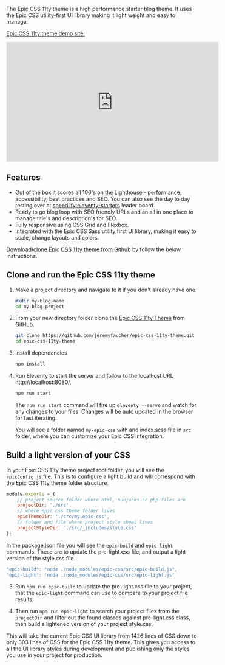 <p>The Epic CSS 11ty theme is a high performance starter blog theme. It uses the Epic CSS utility-first UI library making it light weight and easy to manage.</p>

<p><a href="https://epic-css-11ty-theme.netlify.app/" target="_blank" rel="noopener">Epic CSS 11ty theme demo site.</a></p>

<iframe width="560" height="315" src="https://www.youtube.com/embed/S8_Dej5rRe4?si=su_pGJBE6utsbMad" title="YouTube video player" frameborder="0" allow="accelerometer; autoplay; clipboard-write; encrypted-media; gyroscope; picture-in-picture; web-share" referrerpolicy="strict-origin-when-cross-origin" allowfullscreen></iframe>

<h2>Features</h2>

<ul>
<li>Out of the box it <a href="https://pagespeed.web.dev/analysis/https-epic-css-11ty-theme-netlify-app/lzi2towjuf?form_factor=mobile" target="_blank" rel="noopener">scores all 100's on the Lighthouse</a> - performance, accessibility, best practices and SEO. You can also see the day to day testing over at <a href="https://eleventy-starters--speedlify.netlify.app/eleventy-starters/" target="_blank" rel="noopener">speedlify:eleventy-starters</a> leader board.</li>
<li>Ready to go blog loop with SEO friendly URLs and an all in one place to manage title's and description's for SEO.</li>
<li>Fully responsive using CSS Grid and Flexbox.</li>
<li>Integrated with the Epic CSS Sass utility first UI library, making it easy to scale, change layouts and colors.</li>
</ul>

<p><a href="https://github.com/jeremyfaucher/epic-css-11ty-theme" target="_blank" rel="noopener">Download/clone Epic CSS 11ty theme from Github</a> by follow the below instructions.</p>

<h2>Clone and run the Epic CSS 11ty theme</h2>

1. Make a project directory and navigate to it if you don't already have one.

    ```sh
    mkdir my-blog-name
    cd my-blog-project
    ```
2. From your new directory folder clone the [Epic CSS 11ty Theme](https://github.com/jeremyfaucher/epic-css-11ty-theme) from GitHub.

    ```sh
    git clone https://github.com/jeremyfaucher/epic-css-11ty-theme.git
    cd epic-css-11ty-theme
    ```

3. Install dependencies

    ```sh
    npm install
    ```
4. Run Eleventy to start the server and follow to the localhost URL http://localhost:8080/.

    ```sh
    npm run start
    ```

    The `npm run start` command will fire up `eleventy --serve` and watch for any changes to your files. Changes will be auto updated in the browser for fast iterating.

    You will see a folder named `my-epic-css` with and index.scss file in `src` folder, where you can customize your Epic CSS integration.

## Build a light version of your CSS

In your Epic CSS 11ty theme project root folder, you will see the `epicConfig.js` file. This is to configure a light build and will correspond with the Epic CSS 11ty theme folder structure.

```js
module.exports = {
    // project source folder where html, nunjucks or php files are
    projectDir: './src',
    // where epic css theme folder lives
    epicThemeDir: './src/my-epic-css',
    // folder and file where project style sheet lives
    projectStyleDir: './src/_includes/style.css'
};
```

In the package.json file you will see the `epic-build` and `epic-light` commands. These are to update the pre-light.css file, and output a light version of the style.css file.

```js
"epic-build": "node ./node_modules/epic-css/src/epic-build.js",
"epic-light": "node ./node_modules/epic-css/src/epic-light.js"
```

3. Run `npm run epic-build` to update the pre-light.css file to your project, that the `epic-light` command can use to compare to your project file results.

4. Then run `npm run epic-light` to search your project files from the `projectDir` and filter out the found classes against pre-light.css class, then build a lightened version of your project style.css.

This will take the current Epic CSS UI library from 1426 lines of CSS down to only 303 lines of CSS for the Epic CSS 11ty theme. This gives you access to all the UI library styles during development and publishing only the styles you use in your project for production.